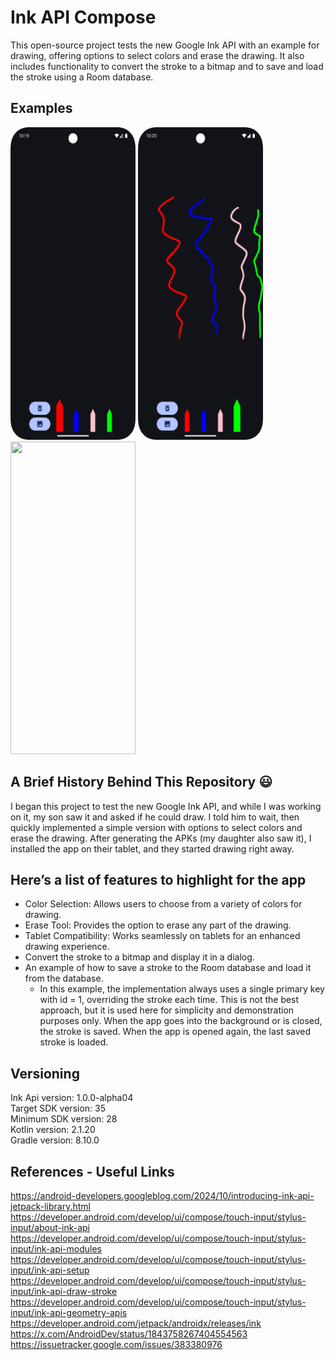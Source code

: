 # Ink API Compose

This open-source project tests the new Google Ink API with an example for drawing, offering options
to select colors and erase the drawing. It also includes functionality to convert the stroke to a
bitmap and to save and load the stroke using a Room database.

## Examples

<p align="left">
  <a title="simulator_image"><img src="examples/Screenshot_20250509_221935.png" height="500" width="200"></a>
  <a title="simulator_image"><img src="examples/Screenshot_20250509_222005.png" height="500" width="200"></a>
  <a title="simulator_image"><img src="examples/example_gif2.gif" height="500" width="200"></a>
</p>

## A Brief History Behind This Repository :smiley:

I began this project to test the new Google Ink API, and while I was working on it, my son saw it
and asked if he could draw. I told him to wait, then quickly implemented a simple version with
options to select colors and erase the drawing. After generating the APKs (my daughter also saw it),
I installed the app on their tablet, and they started drawing right away.

## Here’s a list of features to highlight for the app

- Color Selection: Allows users to choose from a variety of colors for drawing.
- Erase Tool: Provides the option to erase any part of the drawing.
- Tablet Compatibility: Works seamlessly on tablets for an enhanced drawing experience.
- Convert the stroke to a bitmap and display it in a dialog.
- An example of how to save a stroke to the Room database and load it from the database.
    - In this example, the implementation always uses a single primary key with id = 1, overriding
      the
      stroke each time. This is not the best approach, but it is used here for simplicity and
      demonstration purposes only. When the app goes into the background or is closed, the stroke is
      saved. When the app is opened again, the last saved stroke is loaded.

## Versioning

Ink Api version: 1.0.0-alpha04 <br />
Target SDK version: 35 <br />
Minimum SDK version: 28 <br />
Kotlin version: 2.1.20 <br />
Gradle version: 8.10.0 <br />

## References - Useful Links

https://android-developers.googleblog.com/2024/10/introducing-ink-api-jetpack-library.html <br />
https://developer.android.com/develop/ui/compose/touch-input/stylus-input/about-ink-api <br />
https://developer.android.com/develop/ui/compose/touch-input/stylus-input/ink-api-modules <br />
https://developer.android.com/develop/ui/compose/touch-input/stylus-input/ink-api-setup <br />
https://developer.android.com/develop/ui/compose/touch-input/stylus-input/ink-api-draw-stroke <br />
https://developer.android.com/develop/ui/compose/touch-input/stylus-input/ink-api-geometry-apis <br />
https://developer.android.com/jetpack/androidx/releases/ink <br />
https://x.com/AndroidDev/status/1843758267404554563 <br />
https://issuetracker.google.com/issues/383380976 <br />